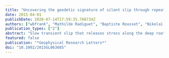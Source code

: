 ```yaml
---
title: "Uncovering the geodetic signature of silent slip through repeating earthquakes"
date: 2015-04-01
publishDate: 2020-07-14T17:59:35.760734Z
authors: ["wbfrank", "Mathilde Radiguet", "Baptiste Rousset", "Nikolaï M Shapiro", "Allen L Husker", "Vladimir Kostoglodov", "Nathalie Cotte", "Michel Campillo"]
publication_types: ["2"]
abstract: "Slow transient slip that releases stress along the deep roots of plate interfaces is most often observed on regional GPS networks installed at the surface. The detection of slow slip is not trivial if the dislocation along the fault at depth does not generate a geodetic signal greater than the observational noise level. Instead of the typical workflow of comparing independently gathered seismic and geodetic observations to study slow slip, we use repeating low-frequency earthquakes to reveal a previously unobserved slow slip event. By aligning GPS time series with episodes of low-frequency earthquake activity and stacking, we identify a repeating transient slip event that generates a displacement at the surface that is hidden under noise prior to stacking. Our results suggest that the geodetic investigation of transient slip guided by seismological information is essential in exploring the spectrum of fault slip."
featured: false
publication: "*Geophysical Research Letters*"
doi: "10.1002/2015GL063685"
---
```


